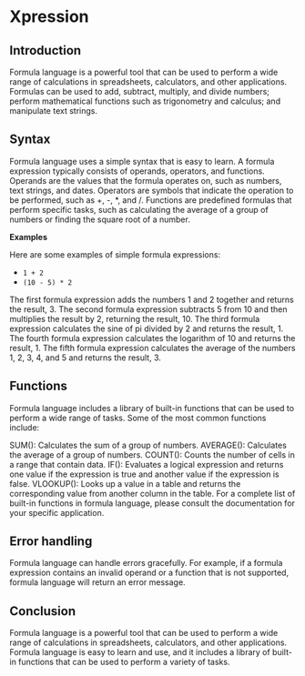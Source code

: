 # Xpression

## Introduction

Formula language is a powerful tool that can be used to perform a wide range of calculations in spreadsheets, calculators, and other applications. Formulas can be used to add, subtract, multiply, and divide numbers; perform mathematical functions such as trigonometry and calculus; and manipulate text strings.

## Syntax

Formula language uses a simple syntax that is easy to learn. A formula expression typically consists of operands, operators, and functions. Operands are the values that the formula operates on, such as numbers, text strings, and dates. Operators are symbols that indicate the operation to be performed, such as +, -, *, and /. Functions are predefined formulas that perform specific tasks, such as calculating the average of a group of numbers or finding the square root of a number.

**Examples**

Here are some examples of simple formula expressions:

* `1 + 2`
* `(10 - 5) * 2`

The first formula expression adds the numbers 1 and 2 together and returns the result, 3. The second formula expression subtracts 5 from 10 and then multiplies the result by 2, returning the result, 10. The third formula expression calculates the sine of pi divided by 2 and returns the result, 1. The fourth formula expression calculates the logarithm of 10 and returns the result, 1. The fifth formula expression calculates the average of the numbers 1, 2, 3, 4, and 5 and returns the result, 3.

## Functions

Formula language includes a library of built-in functions that can be used to perform a wide range of tasks. Some of the most common functions include:

SUM(): Calculates the sum of a group of numbers.
AVERAGE(): Calculates the average of a group of numbers.
COUNT(): Counts the number of cells in a range that contain data.
IF(): Evaluates a logical expression and returns one value if the expression is true and another value if the expression is false.
VLOOKUP(): Looks up a value in a table and returns the corresponding value from another column in the table.
For a complete list of built-in functions in formula language, please consult the documentation for your specific application.

## Error handling

Formula language can handle errors gracefully. For example, if a formula expression contains an invalid operand or a function that is not supported, formula language will return an error message.

## Conclusion

Formula language is a powerful tool that can be used to perform a wide range of calculations in spreadsheets, calculators, and other applications. Formula language is easy to learn and use, and it includes a library of built-in functions that can be used to perform a variety of tasks.
